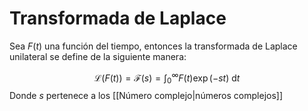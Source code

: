 # Transformada de Laplace

Sea $F(t)$ una función del tiempo, entonces la transformada de Laplace unilateral se define de la siguiente manera: 

$$\mathcal{L}(F(t))=\mathcal{F}(s)=\int_0^\infty F(t)\exp(-st)\ \mathrm{d}t$$
Donde $s$ pertenece a los [[Número complejo|números complejos]]